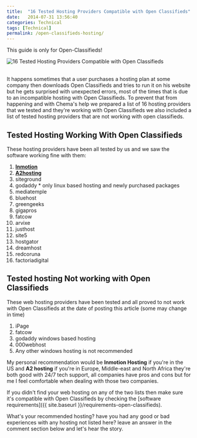 ```yaml
---
title:  "16 Tested Hosting Providers Compatible with Open Classifieds"
date:   2014-07-31 13:56:40
categories: Technical
tags: [Technical]
permalink: /open-classifieds-hosting/
---
```

<div class="alert alert-warning">
<strong><i class="glyphicon glyphicon-warning-sign"></i> </strong> This guide is only for Open-Classifieds!
</div>

![16 Tested Hosting Providers Compatible with Open Classifieds](http://open-classifieds.com/wp-content/uploads/2014/07/624x468xinternet-295264_1280-624x468.png.pagespeed.ic.zoiyEiNWzT.png)

<br>
It happens sometimes that a user purchases a hosting plan at some company then downloads Open Classifieds and tries to run it on his website but he gets surprised with unexpected errors, most of the times that is due to an incompatible hosting with Open Classifieds. To prevent that from happening and with Chema's help we prepared a list of 16 hosting providers that we tested and they're working with Open Classifieds we also included a list of tested hosting providers that are not working with open classifieds.

## Tested Hosting Working With Open Classifieds

These hosting providers have been all tested by us and we saw the software working fine with them:

1. **[Inmotion](https://secure1.inmotionhosting.com/cgi-bin/gby/clickthru.cgi?id=chema&page=7&campaign=blog_post)**
2. **[A2hosting](https://partners.a2hosting.com/solutions.php?id=4636)**
3. siteground
4. godaddy * only linux based hosting and newly purchased packages
5. mediatemple
6. bluehost
7. greengeeks
8. gigapros
9. fatcow
10. arvixe
11. justhost
12. site5
13. hostgator
14. dreamhost
15. redcoruna
16. factoriadigital

## Tested hosting Not working with Open Classifieds

These web hosting providers have been tested and all proved to not work with Open Classifieds at the date of posting this article (some may change in time)

1. iPage
2. fatcow
3. godaddy windows based hosting
4. 000webhost
5. Any other windows hosting is not recommended

My personal recommendation would be **Inmotion Hosting** if you're in the US and **A2 hosting** if you're in Europe, Middle-east and North Africa they're both good with 24/7 tech support, all companies have pros and cons but for me I feel comfortable when dealing with those two companies.

If you didn't find your web hosting on any of the two lists then make sure it's compatible with Open Classifieds by checking the [software requirements]({{ site.baseurl }}/requirements-open-classifieds).

What's your recommended hosting? have you had any good or bad experiences with any hosting not listed here? leave an answer in the comment section below and let's hear the story.

